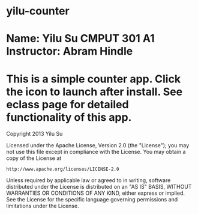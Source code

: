 yilu-counter
============
Name: Yilu Su
CMPUT 301  A1
Instructor: Abram Hindle
============
This is a simple counter app. Click the icon to launch after install. See eclass page for detailed functionality of this app.
============
Copyright 2013 Yilu Su

Licensed under the Apache License, Version 2.0 (the "License");
you may not use this file except in compliance with the License.
You may obtain a copy of the License at

    http://www.apache.org/licenses/LICENSE-2.0

Unless required by applicable law or agreed to in writing, software
distributed under the License is distributed on an "AS IS" BASIS,
WITHOUT WARRANTIES OR CONDITIONS OF ANY KIND, either express or implied.
See the License for the specific language governing permissions and
limitations under the License. 
